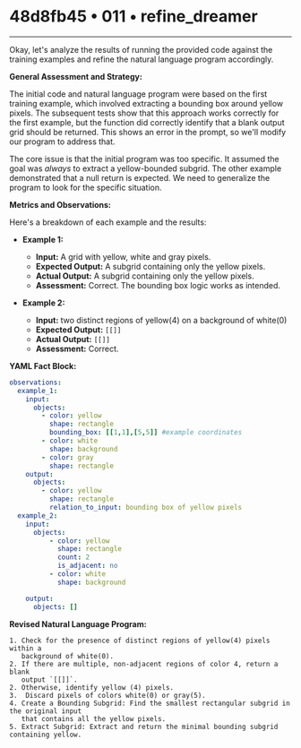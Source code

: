 # 48d8fb45 • 011 • refine_dreamer

---
Okay, let's analyze the results of running the provided code against the training examples and refine the natural language program accordingly.

**General Assessment and Strategy:**

The initial code and natural language program were based on the first training example, which involved extracting a bounding box around yellow pixels. The subsequent tests show that this approach works correctly for the first example, but the function did correctly identify that a blank output grid should be returned. This shows an error in the prompt, so we'll modify our program to address that.

The core issue is that the initial program was too specific. It assumed the goal was *always* to extract a yellow-bounded subgrid. The other example demonstrated that a null return is expected. We need to generalize the program to look for the specific situation.

**Metrics and Observations:**

Here's a breakdown of each example and the results:

*   **Example 1:**
    *   **Input:** A grid with yellow, white and gray pixels.
    *   **Expected Output:** A subgrid containing only the yellow pixels.
    *   **Actual Output:** A subgrid containing only the yellow pixels.
    *   **Assessment:** Correct. The bounding box logic works as intended.

*   **Example 2:**
    *   **Input:** two distinct regions of yellow(4) on a background of white(0)
    *   **Expected Output:** `[[]]`
    *   **Actual Output:** `[[]]`
    *   **Assessment:** Correct.

**YAML Fact Block:**

```yaml
observations:
  example_1:
    input:
      objects:
        - color: yellow
          shape: rectangle
          bounding_box: [[1,1],[5,5]] #example coordinates
        - color: white
          shape: background
        - color: gray
          shape: rectangle
    output:
      objects:
        - color: yellow
          shape: rectangle
          relation_to_input: bounding box of yellow pixels
  example_2:
    input:
      objects:
          - color: yellow
            shape: rectangle
            count: 2
            is_adjacent: no
          - color: white
            shape: background

    output:
      objects: []
```

**Revised Natural Language Program:**

```
1. Check for the presence of distinct regions of yellow(4) pixels within a
   background of white(0).
2. If there are multiple, non-adjacent regions of color 4, return a blank
   output `[[]]`.
2. Otherwise, identify yellow (4) pixels.
3.  Discard pixels of colors white(0) or gray(5).
4. Create a Bounding Subgrid: Find the smallest rectangular subgrid in the original input
   that contains all the yellow pixels.
5. Extract Subgrid: Extract and return the minimal bounding subgrid containing yellow.
```


